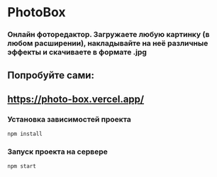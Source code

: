 # PhotoBox
### Онлайн фоторедактор. Загружаете любую картинку (в любом расширении), накладывайте на неё различные эффекты и скачиваете в формате .jpg

## Попробуйте сами:
## https://photo-box.vercel.app/


### Установка зависимостей проекта
```
npm install
```

### Запуск проекта на сервере
```
npm start
```
